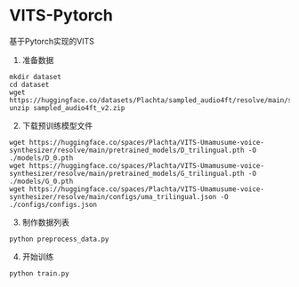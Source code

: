 # VITS-Pytorch
基于Pytorch实现的VITS

1. 准备数据

```
mkdir dataset
cd dataset
wget https://huggingface.co/datasets/Plachta/sampled_audio4ft/resolve/main/sampled_audio4ft_v2.zip
unzip sampled_audio4ft_v2.zip
```

2. 下载预训练模型文件
```
wget https://huggingface.co/spaces/Plachta/VITS-Umamusume-voice-synthesizer/resolve/main/pretrained_models/D_trilingual.pth -O ./models/D_0.pth
wget https://huggingface.co/spaces/Plachta/VITS-Umamusume-voice-synthesizer/resolve/main/pretrained_models/G_trilingual.pth -O ./models/G_0.pth
wget https://huggingface.co/spaces/Plachta/VITS-Umamusume-voice-synthesizer/resolve/main/configs/uma_trilingual.json -O ./configs/configs.json
```

3. 制作数据列表

```shell
python preprocess_data.py
```

4. 开始训练

```shell
python train.py
```